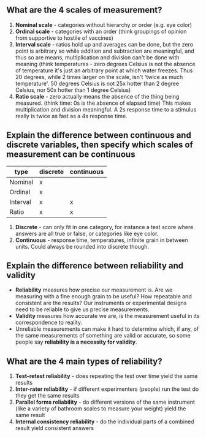 ## What are the 4 scales of measurement?

1. **Nominal scale** - categories without hierarchy or order (e.g. eye color)
2. **Ordinal scale** - categories with an order (think groupings of opinion from supportive to hostile of vaccines)
3. **Interval scale** - ratios hold up and averages can be done, but the zero point is arbitrary so while addition and subtraction are meaningful, and thus so are means, multiplication and division can't be done with meaning (think temperatures - zero degrees Celsius is not the absence of temperature it's just an arbitrary point at which water freezes. Thus 20 degrees, while 2 times larger on the scale, isn't 'twice as much temperature'. 50 degrees Celsius is not 25x hotter than 2 degree Celsius, nor 50x hotter than 1 degree Celsius)
4. **Ratio scale** - zero actually means the absence of the thing being measured. (think time: 0s is the absence of elapsed time) This makes multiplication and division meaningful. A 2s response time to a stimulus really is twice as fast as a 4s response time.

## Explain the difference between continuous and discrete variables, then specify which scales of measurement can be continuous

| type     | discrete | continuous |
| -------- | -------- | ---------- |
| Nominal  | x        |            |
| Ordinal  | x        |            |
| Interval | x        | x          |
| Ratio    | x        | x          |
<!--ID: 1672978686728-->


1. **Discrete** - can only fit in one category, for instance a test score where answers are all true or false, or categories like eye color.
2. **Continuous** - response time, temperatures, infinite grain in between units. Could always be rounded into discrete though.

## Explain the difference between reliability and validity

- **Reliability** measures how precise our measurement is. Are we measuring with a fine enough grain to be useful? How repeatable and consistent are the results? Our instruments or experimental designs need to be reliable to give us precise measurements.
- **Validity** measures how accurate we are, is the measurement useful in its correspondence to reality.
- Unreliable measurements can make it hard to determine which, if any, of the same measurements of something are valid or accurate, so some people say **reliability is a necessity for validity**.
<!--ID: 1672978686740-->


## What are the 4 main types of reliability?

1. **Test-retest reliability** - does repeating the test over time yield the same results
2. **Inter-rater reliability** - if different experimenters (people) run the test do they get the same results
3. **Parallel forms reliability** - do different versions of the same instrument (like a variety of bathroom scales to measure your weight) yield the same result
4. **Internal consistency reliability** - do the individual parts of a combined result yield consistent answers
<!--ID: 1672978686742-->

